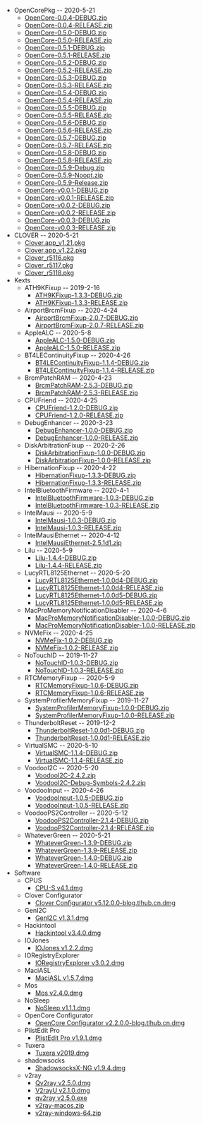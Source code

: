 - OpenCorePkg -- 2020-5-21
  - [OpenCore-0.0.4-DEBUG.zip](https://cdn.jsdelivr.net/gh/athlonreg/hacktools/OpenCorePkg/OpenCore-0.0.4-DEBUG.zip)
  - [OpenCore-0.0.4-RELEASE.zip](https://cdn.jsdelivr.net/gh/athlonreg/hacktools/OpenCorePkg/OpenCore-0.0.4-RELEASE.zip)
  - [OpenCore-0.5.0-DEBUG.zip](https://cdn.jsdelivr.net/gh/athlonreg/hacktools/OpenCorePkg/OpenCore-0.5.0-DEBUG.zip)
  - [OpenCore-0.5.0-RELEASE.zip](https://cdn.jsdelivr.net/gh/athlonreg/hacktools/OpenCorePkg/OpenCore-0.5.0-RELEASE.zip)
  - [OpenCore-0.5.1-DEBUG.zip](https://cdn.jsdelivr.net/gh/athlonreg/hacktools/OpenCorePkg/OpenCore-0.5.1-DEBUG.zip)
  - [OpenCore-0.5.1-RELEASE.zip](https://cdn.jsdelivr.net/gh/athlonreg/hacktools/OpenCorePkg/OpenCore-0.5.1-RELEASE.zip)
  - [OpenCore-0.5.2-DEBUG.zip](https://cdn.jsdelivr.net/gh/athlonreg/hacktools/OpenCorePkg/OpenCore-0.5.2-DEBUG.zip)
  - [OpenCore-0.5.2-RELEASE.zip](https://cdn.jsdelivr.net/gh/athlonreg/hacktools/OpenCorePkg/OpenCore-0.5.2-RELEASE.zip)
  - [OpenCore-0.5.3-DEBUG.zip](https://cdn.jsdelivr.net/gh/athlonreg/hacktools/OpenCorePkg/OpenCore-0.5.3-DEBUG.zip)
  - [OpenCore-0.5.3-RELEASE.zip](https://cdn.jsdelivr.net/gh/athlonreg/hacktools/OpenCorePkg/OpenCore-0.5.3-RELEASE.zip)
  - [OpenCore-0.5.4-DEBUG.zip](https://cdn.jsdelivr.net/gh/athlonreg/hacktools/OpenCorePkg/OpenCore-0.5.4-DEBUG.zip)
  - [OpenCore-0.5.4-RELEASE.zip](https://cdn.jsdelivr.net/gh/athlonreg/hacktools/OpenCorePkg/OpenCore-0.5.4-RELEASE.zip)
  - [OpenCore-0.5.5-DEBUG.zip](https://cdn.jsdelivr.net/gh/athlonreg/hacktools/OpenCorePkg/OpenCore-0.5.5-DEBUG.zip)
  - [OpenCore-0.5.5-RELEASE.zip](https://cdn.jsdelivr.net/gh/athlonreg/hacktools/OpenCorePkg/OpenCore-0.5.5-RELEASE.zip)
  - [OpenCore-0.5.6-DEBUG.zip](https://cdn.jsdelivr.net/gh/athlonreg/hacktools/OpenCorePkg/OpenCore-0.5.6-DEBUG.zip)
  - [OpenCore-0.5.6-RELEASE.zip](https://cdn.jsdelivr.net/gh/athlonreg/hacktools/OpenCorePkg/OpenCore-0.5.6-RELEASE.zip)
  - [OpenCore-0.5.7-DEBUG.zip](https://cdn.jsdelivr.net/gh/athlonreg/hacktools/OpenCorePkg/OpenCore-0.5.7-DEBUG.zip)
  - [OpenCore-0.5.7-RELEASE.zip](https://cdn.jsdelivr.net/gh/athlonreg/hacktools/OpenCorePkg/OpenCore-0.5.7-RELEASE.zip)
  - [OpenCore-0.5.8-DEBUG.zip](https://cdn.jsdelivr.net/gh/athlonreg/hacktools/OpenCorePkg/OpenCore-0.5.8-DEBUG.zip)
  - [OpenCore-0.5.8-RELEASE.zip](https://cdn.jsdelivr.net/gh/athlonreg/hacktools/OpenCorePkg/OpenCore-0.5.8-RELEASE.zip)
  - [OpenCore-0.5.9-Debug.zip](https://cdn.jsdelivr.net/gh/athlonreg/hacktools/OpenCorePkg/OpenCore-0.5.9-Debug.zip)
  - [OpenCore-0.5.9-Noopt.zip](https://cdn.jsdelivr.net/gh/athlonreg/hacktools/OpenCorePkg/OpenCore-0.5.9-Noopt.zip)
  - [OpenCore-0.5.9-Release.zip](https://cdn.jsdelivr.net/gh/athlonreg/hacktools/OpenCorePkg/OpenCore-0.5.9-Release.zip)
  - [OpenCore-v0.0.1-DEBUG.zip](https://cdn.jsdelivr.net/gh/athlonreg/hacktools/OpenCorePkg/OpenCore-v0.0.1-DEBUG.zip)
  - [OpenCore-v0.0.1-RELEASE.zip](https://cdn.jsdelivr.net/gh/athlonreg/hacktools/OpenCorePkg/OpenCore-v0.0.1-RELEASE.zip)
  - [OpenCore-v0.0.2-DEBUG.zip](https://cdn.jsdelivr.net/gh/athlonreg/hacktools/OpenCorePkg/OpenCore-v0.0.2-DEBUG.zip)
  - [OpenCore-v0.0.2-RELEASE.zip](https://cdn.jsdelivr.net/gh/athlonreg/hacktools/OpenCorePkg/OpenCore-v0.0.2-RELEASE.zip)
  - [OpenCore-v0.0.3-DEBUG.zip](https://cdn.jsdelivr.net/gh/athlonreg/hacktools/OpenCorePkg/OpenCore-v0.0.3-DEBUG.zip)
  - [OpenCore-v0.0.3-RELEASE.zip](https://cdn.jsdelivr.net/gh/athlonreg/hacktools/OpenCorePkg/OpenCore-v0.0.3-RELEASE.zip)
- CLOVER -- 2020-5-21
  - [Clover.app_v1.21.pkg](https://cdn.jsdelivr.net/gh/athlonreg/hacktools/Clover/Clover.app_v1.21.pkg)
  - [Clover.app_v1.22.pkg](https://cdn.jsdelivr.net/gh/athlonreg/hacktools/Clover/Clover.app_v1.22.pkg)
  - [Clover_r5116.pkg](https://cdn.jsdelivr.net/gh/athlonreg/hacktools/Clover/Clover_r5116.pkg)
  - [Clover_r5117.pkg](https://cdn.jsdelivr.net/gh/athlonreg/hacktools/Clover/Clover_r5117.pkg)
  - [Clover_r5118.pkg](https://cdn.jsdelivr.net/gh/athlonreg/hacktools/Clover/Clover_r5118.pkg)
- Kexts
  - ATH9KFixup -- 2019-2-16
    - [ATH9KFixup-1.3.3-DEBUG.zip](https://cdn.jsdelivr.net/gh/athlonreg/hacktools/Kexts/ATH9KFixup/ATH9KFixup-1.3.3-DEBUG.zip)
    - [ATH9KFixup-1.3.3-RELEASE.zip](https://cdn.jsdelivr.net/gh/athlonreg/hacktools/Kexts/ATH9KFixup/ATH9KFixup-1.3.3-RELEASE.zip)
  - AirportBrcmFixup -- 2020-4-24
    - [AirportBrcmFixup-2.0.7-DEBUG.zip](https://cdn.jsdelivr.net/gh/athlonreg/hacktools/Kexts/AirportBrcmFixup/AirportBrcmFixup-2.0.7-DEBUG.zip)
    - [AirportBrcmFixup-2.0.7-RELEASE.zip](https://cdn.jsdelivr.net/gh/athlonreg/hacktools/Kexts/AirportBrcmFixup/AirportBrcmFixup-2.0.7-RELEASE.zip)
  - AppleALC -- 2020-5-8
    - [AppleALC-1.5.0-DEBUG.zip](https://cdn.jsdelivr.net/gh/athlonreg/hacktools/Kexts/AppleALC/AppleALC-1.5.0-DEBUG.zip)
    - [AppleALC-1.5.0-RELEASE.zip](https://cdn.jsdelivr.net/gh/athlonreg/hacktools/Kexts/AppleALC/AppleALC-1.5.0-RELEASE.zip)
  - BT4LEContinuityFixup -- 2020-4-26
    - [BT4LEContinuityFixup-1.1.4-DEBUG.zip](https://cdn.jsdelivr.net/gh/athlonreg/hacktools/Kexts/BT4LEContinuityFixup/BT4LEContinuityFixup-1.1.4-DEBUG.zip)
    - [BT4LEContinuityFixup-1.1.4-RELEASE.zip](https://cdn.jsdelivr.net/gh/athlonreg/hacktools/Kexts/BT4LEContinuityFixup/BT4LEContinuityFixup-1.1.4-RELEASE.zip)
  - BrcmPatchRAM -- 2020-4-23
    - [BrcmPatchRAM-2.5.3-DEBUG.zip](https://cdn.jsdelivr.net/gh/athlonreg/hacktools/Kexts/BrcmPatchRAM/BrcmPatchRAM-2.5.3-DEBUG.zip)
    - [BrcmPatchRAM-2.5.3-RELEASE.zip](https://cdn.jsdelivr.net/gh/athlonreg/hacktools/Kexts/BrcmPatchRAM/BrcmPatchRAM-2.5.3-RELEASE.zip)
  - CPUFriend -- 2020-4-25
    - [CPUFriend-1.2.0-DEBUG.zip](https://cdn.jsdelivr.net/gh/athlonreg/hacktools/Kexts/CPUFriend/CPUFriend-1.2.0-DEBUG.zip)
    - [CPUFriend-1.2.0-RELEASE.zip](https://cdn.jsdelivr.net/gh/athlonreg/hacktools/Kexts/CPUFriend/CPUFriend-1.2.0-RELEASE.zip)
  - DebugEnhancer -- 2020-3-23
    - [DebugEnhancer-1.0.0-DEBUG.zip](https://cdn.jsdelivr.net/gh/athlonreg/hacktools/Kexts/DebugEnhancer/DebugEnhancer-1.0.0-DEBUG.zip)
    - [DebugEnhancer-1.0.0-RELEASE.zip](https://cdn.jsdelivr.net/gh/athlonreg/hacktools/Kexts/DebugEnhancer/DebugEnhancer-1.0.0-RELEASE.zip)
  - DiskArbitrationFixup -- 2020-2-26
    - [DiskArbitrationFixup-1.0.0-DEBUG.zip](https://cdn.jsdelivr.net/gh/athlonreg/hacktools/Kexts/DiskArbitrationFixup/DiskArbitrationFixup-1.0.0-DEBUG.zip)
    - [DiskArbitrationFixup-1.0.0-RELEASE.zip](https://cdn.jsdelivr.net/gh/athlonreg/hacktools/Kexts/DiskArbitrationFixup/DiskArbitrationFixup-1.0.0-RELEASE.zip)
  - HibernationFixup -- 2020-4-22
    - [HibernationFixup-1.3.3-DEBUG.zip](https://cdn.jsdelivr.net/gh/athlonreg/hacktools/Kexts/HibernationFixup/HibernationFixup-1.3.3-DEBUG.zip)
    - [HibernationFixup-1.3.3-RELEASE.zip](https://cdn.jsdelivr.net/gh/athlonreg/hacktools/Kexts/HibernationFixup/HibernationFixup-1.3.3-RELEASE.zip)
  - IntelBluetoothFirmware -- 2020-4-1
    - [IntelBluetoothFirmware-1.0.3-DEBUG.zip](https://cdn.jsdelivr.net/gh/athlonreg/hacktools/Kexts/IntelBluetoothFirmware/IntelBluetoothFirmware-1.0.3-DEBUG.zip)
    - [IntelBluetoothFirmware-1.0.3-RELEASE.zip](https://cdn.jsdelivr.net/gh/athlonreg/hacktools/Kexts/IntelBluetoothFirmware/IntelBluetoothFirmware-1.0.3-RELEASE.zip)
  - IntelMausi -- 2020-5-9
    - [IntelMausi-1.0.3-DEBUG.zip](https://cdn.jsdelivr.net/gh/athlonreg/hacktools/Kexts/IntelMausi/IntelMausi-1.0.3-DEBUG.zip)
    - [IntelMausi-1.0.3-RELEASE.zip](https://cdn.jsdelivr.net/gh/athlonreg/hacktools/Kexts/IntelMausi/IntelMausi-1.0.3-RELEASE.zip)
  - IntelMausiEthernet -- 2020-4-12
    - [IntelMausiEthernet-2.5.1d1.zip](https://cdn.jsdelivr.net/gh/athlonreg/hacktools/Kexts/IntelMausiEthernet/IntelMausiEthernet-2.5.1d1.zip)
  - Lilu -- 2020-5-9
    - [Lilu-1.4.4-DEBUG.zip](https://cdn.jsdelivr.net/gh/athlonreg/hacktools/Kexts/Lilu/Lilu-1.4.4-DEBUG.zip)
    - [Lilu-1.4.4-RELEASE.zip](https://cdn.jsdelivr.net/gh/athlonreg/hacktools/Kexts/Lilu/Lilu-1.4.4-RELEASE.zip)
  - LucyRTL8125Ethernet -- 2020-5-20
    - [LucyRTL8125Ethernet-1.0.0d4-DEBUG.zip](https://cdn.jsdelivr.net/gh/athlonreg/hacktools/Kexts/LucyRTL8125Ethernet/LucyRTL8125Ethernet-1.0.0d4-DEBUG.zip)
    - [LucyRTL8125Ethernet-1.0.0d4-RELEASE.zip](https://cdn.jsdelivr.net/gh/athlonreg/hacktools/Kexts/LucyRTL8125Ethernet/LucyRTL8125Ethernet-1.0.0d4-RELEASE.zip)
    - [LucyRTL8125Ethernet-1.0.0d5-DEBUG.zip](https://cdn.jsdelivr.net/gh/athlonreg/hacktools/Kexts/LucyRTL8125Ethernet/LucyRTL8125Ethernet-1.0.0d5-DEBUG.zip)
    - [LucyRTL8125Ethernet-1.0.0d5-RELEASE.zip](https://cdn.jsdelivr.net/gh/athlonreg/hacktools/Kexts/LucyRTL8125Ethernet/LucyRTL8125Ethernet-1.0.0d5-RELEASE.zip)
  - MacProMemoryNotificationDisabler -- 2020-4-6
    - [MacProMemoryNotificationDisabler-1.0.0-DEBUG.zip](https://cdn.jsdelivr.net/gh/athlonreg/hacktools/Kexts/MacProMemoryNotificationDisabler/MacProMemoryNotificationDisabler-1.0.0-DEBUG.zip)
    - [MacProMemoryNotificationDisabler-1.0.0-RELEASE.zip](https://cdn.jsdelivr.net/gh/athlonreg/hacktools/Kexts/MacProMemoryNotificationDisabler/MacProMemoryNotificationDisabler-1.0.0-RELEASE.zip)
  - NVMeFix -- 2020-4-25
    - [NVMeFix-1.0.2-DEBUG.zip](https://cdn.jsdelivr.net/gh/athlonreg/hacktools/Kexts/NVMeFix/NVMeFix-1.0.2-DEBUG.zip)
    - [NVMeFix-1.0.2-RELEASE.zip](https://cdn.jsdelivr.net/gh/athlonreg/hacktools/Kexts/NVMeFix/NVMeFix-1.0.2-RELEASE.zip)
  - NoTouchID -- 2019-11-27
    - [NoTouchID-1.0.3-DEBUG.zip](https://cdn.jsdelivr.net/gh/athlonreg/hacktools/Kexts/NoTouchID/NoTouchID-1.0.3-DEBUG.zip)
    - [NoTouchID-1.0.3-RELEASE.zip](https://cdn.jsdelivr.net/gh/athlonreg/hacktools/Kexts/NoTouchID/NoTouchID-1.0.3-RELEASE.zip)
  - RTCMemoryFixup -- 2020-5-9
    - [RTCMemoryFixup-1.0.6-DEBUG.zip](https://cdn.jsdelivr.net/gh/athlonreg/hacktools/Kexts/RTCMemoryFixup/RTCMemoryFixup-1.0.6-DEBUG.zip)
    - [RTCMemoryFixup-1.0.6-RELEASE.zip](https://cdn.jsdelivr.net/gh/athlonreg/hacktools/Kexts/RTCMemoryFixup/RTCMemoryFixup-1.0.6-RELEASE.zip)
  - SystemProfilerMemoryFixup -- 2019-11-27
    - [SystemProfilerMemoryFixup-1.0.0-DEBUG.zip](https://cdn.jsdelivr.net/gh/athlonreg/hacktools/Kexts/SystemProfilerMemoryFixup/SystemProfilerMemoryFixup-1.0.0-DEBUG.zip)
    - [SystemProfilerMemoryFixup-1.0.0-RELEASE.zip](https://cdn.jsdelivr.net/gh/athlonreg/hacktools/Kexts/SystemProfilerMemoryFixup/SystemProfilerMemoryFixup-1.0.0-RELEASE.zip)
  - ThunderboltReset -- 2019-12-2
    - [ThunderboltReset-1.0.0d1-DEBUG.zip](https://cdn.jsdelivr.net/gh/athlonreg/hacktools/Kexts/ThunderboltReset/ThunderboltReset-1.0.0d1-DEBUG.zip)
    - [ThunderboltReset-1.0.0d1-RELEASE.zip](https://cdn.jsdelivr.net/gh/athlonreg/hacktools/Kexts/ThunderboltReset/ThunderboltReset-1.0.0d1-RELEASE.zip)
  - VirtualSMC -- 2020-5-10
    - [VirtualSMC-1.1.4-DEBUG.zip](https://cdn.jsdelivr.net/gh/athlonreg/hacktools/Kexts/VirtualSMC/VirtualSMC-1.1.4-DEBUG.zip)
    - [VirtualSMC-1.1.4-RELEASE.zip](https://cdn.jsdelivr.net/gh/athlonreg/hacktools/Kexts/VirtualSMC/VirtualSMC-1.1.4-RELEASE.zip)
  - VoodooI2C -- 2020-5-20
    - [VoodooI2C-2.4.2.zip](https://cdn.jsdelivr.net/gh/athlonreg/hacktools/Kexts/VoodooI2C/VoodooI2C-2.4.2.zip)
    - [VoodooI2C-Debug-Symbols-2.4.2.zip](https://cdn.jsdelivr.net/gh/athlonreg/hacktools/Kexts/VoodooI2C/VoodooI2C-Debug-Symbols-2.4.2.zip)
  - VoodooInput -- 2020-4-26
    - [VoodooInput-1.0.5-DEBUG.zip](https://cdn.jsdelivr.net/gh/athlonreg/hacktools/Kexts/VoodooInput/VoodooInput-1.0.5-DEBUG.zip)
    - [VoodooInput-1.0.5-RELEASE.zip](https://cdn.jsdelivr.net/gh/athlonreg/hacktools/Kexts/VoodooInput/VoodooInput-1.0.5-RELEASE.zip)
  - VoodooPS2Controller -- 2020-5-12
    - [VoodooPS2Controller-2.1.4-DEBUG.zip](https://cdn.jsdelivr.net/gh/athlonreg/hacktools/Kexts/VoodooPS2Controller/VoodooPS2Controller-2.1.4-DEBUG.zip)
    - [VoodooPS2Controller-2.1.4-RELEASE.zip](https://cdn.jsdelivr.net/gh/athlonreg/hacktools/Kexts/VoodooPS2Controller/VoodooPS2Controller-2.1.4-RELEASE.zip)
  - WhateverGreen -- 2020-5-21
    - [WhateverGreen-1.3.9-DEBUG.zip](https://cdn.jsdelivr.net/gh/athlonreg/hacktools/Kexts/WhateverGreen/WhateverGreen-1.3.9-DEBUG.zip)
    - [WhateverGreen-1.3.9-RELEASE.zip](https://cdn.jsdelivr.net/gh/athlonreg/hacktools/Kexts/WhateverGreen/WhateverGreen-1.3.9-RELEASE.zip)
    - [WhateverGreen-1.4.0-DEBUG.zip](https://cdn.jsdelivr.net/gh/athlonreg/hacktools/Kexts/WhateverGreen/WhateverGreen-1.4.0-DEBUG.zip)
    - [WhateverGreen-1.4.0-RELEASE.zip](https://cdn.jsdelivr.net/gh/athlonreg/hacktools/Kexts/WhateverGreen/WhateverGreen-1.4.0-RELEASE.zip)
- Software
  - CPUS
    - [CPU-S v4.1.dmg](https://cdn.jsdelivr.net/gh/athlonreg/hacktools/Software/CPUS/CPU-S%20v4.1.dmg)
  - Clover Configurator
    - [Clover Configurator v5.12.0.0-blog.tlhub.cn.dmg](https://cdn.jsdelivr.net/gh/athlonreg/hacktools/Software/Clover%20Configurator/Clover%20Configurator%20v5.12.0.0-blog.tlhub.cn.dmg)
  - GenI2C
    - [GenI2C v1.3.1.dmg](https://cdn.jsdelivr.net/gh/athlonreg/hacktools/Software/GenI2C/GenI2C%20v1.3.1.dmg)
  - Hackintool
    - [Hackintool v3.4.0.dmg](https://cdn.jsdelivr.net/gh/athlonreg/hacktools/Software/Hackintool/Hackintool%20v3.4.0.dmg)
  - IOJones
    - [IOJones v1.2.2.dmg](https://cdn.jsdelivr.net/gh/athlonreg/hacktools/Software/IOJones/IOJones%20v1.2.2.dmg)
  - IORegistryExplorer
    - [IORegistryExplorer v3.0.2.dmg](https://cdn.jsdelivr.net/gh/athlonreg/hacktools/Software/IORegistryExplorer/IORegistryExplorer%20v3.0.2.dmg)
  - MaciASL
    - [MaciASL v1.5.7.dmg](https://cdn.jsdelivr.net/gh/athlonreg/hacktools/Software/MaciASL/MaciASL%20v1.5.7.dmg)
  - Mos
    - [Mos v2.4.0.dmg](https://cdn.jsdelivr.net/gh/athlonreg/hacktools/Software/Mos/Mos%20v2.4.0.dmg)
  - NoSleep
    - [NoSleep v1.1.1.dmg](https://cdn.jsdelivr.net/gh/athlonreg/hacktools/Software/NoSleep/NoSleep%20v1.1.1.dmg)
  - OpenCore Configurator
    - [OpenCore Configurator v2.2.0.0-blog.tlhub.cn.dmg](https://cdn.jsdelivr.net/gh/athlonreg/hacktools/Software/OpenCore%20Configurator/OpenCore%20Configurator%20v2.2.0.0-blog.tlhub.cn.dmg)
  - PlistEdit Pro
    - [PlistEdit Pro v1.9.1.dmg](https://cdn.jsdelivr.net/gh/athlonreg/hacktools/Software/PlistEdit%20Pro/PlistEdit%20Pro%20v1.9.1.dmg)
  - Tuxera
    - [Tuxera v2019.dmg](https://cdn.jsdelivr.net/gh/athlonreg/hacktools/Software/Tuxera/Tuxera%20v2019.dmg)
  - shadowsocks
    - [ShadowsocksX-NG v1.9.4.dmg](https://cdn.jsdelivr.net/gh/athlonreg/hacktools/Software/shadowsocks/ShadowsocksX-NG%20v1.9.4.dmg)
  - v2ray
    - [Qv2ray v2.5.0.dmg](https://cdn.jsdelivr.net/gh/athlonreg/hacktools/Software/v2ray/Qv2ray%20v2.5.0.dmg)
    - [V2rayU v2.1.0.dmg](https://cdn.jsdelivr.net/gh/athlonreg/hacktools/Software/v2ray/V2rayU%20v2.1.0.dmg)
    - [qv2ray v2.5.0.exe](https://cdn.jsdelivr.net/gh/athlonreg/hacktools/Software/v2ray/qv2ray%20v2.5.0.exe)
    - [v2ray-macos.zip](https://cdn.jsdelivr.net/gh/athlonreg/hacktools/Software/v2ray/v2ray-macos.zip)
    - [v2ray-windows-64.zip](https://cdn.jsdelivr.net/gh/athlonreg/hacktools/Software/v2ray/v2ray-windows-64.zip)
